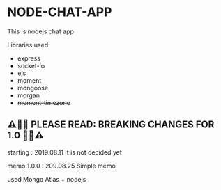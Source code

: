 # NODE-CHAT-APP

This is nodejs chat app

Libraries used:

- express
- socket-io
- ejs
- moment
- mongoose
- morgan
- ~~moment-timezone~~

## ⚠️🥁🎺 PLEASE READ: BREAKING CHANGES FOR 1.0 🎺🥁⚠️

starting : 2019.08.11
It is not decided yet

memo 1.0.0 : 209.08.25
Simple memo

used
Mongo Atlas + nodejs  
